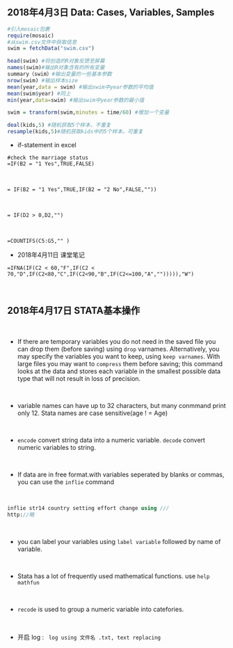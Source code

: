 2018年4月3日 Data: Cases, Variables, Samples
------------------------------------------
```r
#引入mosaic包裹
require(mosaic)
#从swim.csv文件中获取信息
swim = fetchData("swim.csv")

head(swim) #将创造的R对象反馈至屏幕
names(swim)#输出R对象含有的所有变量
summary（swim）#输出变量的一些基本参数
nrow(swim) #输出样本size
mean(year,data = swim) #输出swim中year参数的平均值
mean(swim$year) #同上
min(year,data=swim) #输出swim中year参数的最小值

swim = transform(swim,minutes = time/60) #增加一个变量

deal(kids,5) #随机获取5个样本，不重复
resample(kids,5)#随机获取kids中的5个样本，可重复
```

* if-statement in excel
```
#check the marriage status 
=IF(B2 = "1 Yes",TRUE,FALSE)
```
<br>

```
= IF(B2 = "1 Yes",TRUE,IF(B2 = "2 No",FALSE,""))
```
<br>

```
= IF(D2 > 0,D2,"")
```
<br>

```
=COUNTIFS(C5:G5,"" )
```

* 2018年4月11日 课堂笔记
```
=IFNA(IF(C2 < 60,"F",IF(C2 < 70,"D",IF(C2<80,"C",IF(C2<90,"B",IF(C2<=100,"A",""))))),"W")
```
<br>

2018年4月17日 STATA基本操作
------------------------
<br>

* If there are temporary variables you do not need in the saved file you can drop them (before saving) using ``drop`` varnames. Alternatively, you may specify the variables you want to keep, using ``keep varnames``. With large files you may want to ``compress`` them before saving; this command looks at the data and stores each variable in the smallest possible data type that will not result in loss of precision.
<br>

* variable names can have up to 32 characters, but many conmmand print only 12. Stata names are case sensitive(age ! = Age)
<br>

* ``encode`` convert string data into a numeric variable. ``decode`` convert numeric variables to string.
<br>

* If data are in free format.with variables seperated by blanks or commas, you can use the ``inflie`` command
<br>

```stata
inflie str14 country setting effort change using ///
http://略
```

<br>

* you can label your variables using ``label variable`` followed by name of variable.
<br>

* Stata has a lot of frequently used mathematical functions. use ``help mathfun``
<br>

* ``recode`` is used to group a numeric variable into catefories.
<br>

* 开启 log : `` log using 文件名 .txt, text replacing``
